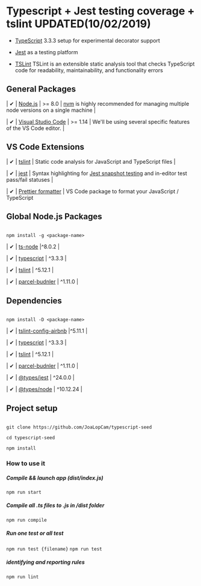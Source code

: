 # Typescript + Jest testing coverage + tslint UPDATED(10/02/2019)

- [TypeScript](https://www.typescriptlang.org) 3.3.3 setup for experimental decorator support

- [Jest](http://facebook.github.io/jest/) as a testing platform

- [TSLint](https://github.com/palantir/tslint) TSLint is an extensible static analysis tool that checks TypeScript code for readability, maintainability, and functionality errors

## General Packages

| ✔ | [Node.js](http://nodejs.org/) | >= 8.0 | [nvm](https://github.com/creationix/nvm) is highly recommended for managing multiple node versions on a single machine |

| ✔ | [Visual Studio Code](https://code.visualstudio.com/) | >= 1.14 | We'll be using several specific features of the VS Code editor. |

## VS Code Extensions

| ✔ | [tslint](https://marketplace.visualstudio.com/items?itemName=eg2.tslint) | Static code analysis for JavaScript and TypeScript files |

| ✔ | [jest](https://marketplace.visualstudio.com/items?itemName=Orta.vscode-jest) | Syntax highlighting for [Jest snapshot testing](https://facebook.github.io/jest/docs/snapshot-testing.html) and in-editor test pass/fail statuses |

| ✔ | [Prettier formatter](https://marketplace.visualstudio.com/items?itemName=esbenp.prettier-vscode) | VS Code package to format your JavaScript / TypeScript

## Global Node.js Packages

```

npm install -g <package-name>

```

| ✔ | [ts-node](https://github.com/TypeStrong/ts-node) |^8.0.2 |

| ✔ | [typescript](https://github.com/microsoft/typescript) | ^3.3.3 |

| ✔ | [tslint](https://github.com/palantir/tslint) | ^5.12.1 |

| ✔ | [parcel-budnler](https://github.com/parcel-bundler/parcel) | ^1.11.0 |

## Dependencies

```

npm install -D <package-name>

```

| ✔ | [tslint-config-airbnb](https://www.npmjs.com/package/tslint-config-airbnb) |^5.11.1 |

| ✔ | [typescript](https://github.com/microsoft/typescript) | ^3.3.3 |

| ✔ | [tslint](https://github.com/palantir/tslint) | ^5.12.1 |

| ✔ | [parcel-budnler](https://github.com/parcel-bundler/parcel) | ^1.11.0 |

| ✔ | [@types/jest](https://www.npmjs.com/package/@types/jest) | ^24.0.0 |

| ✔ | [@types/node](https://www.npmjs.com/package/@types/node) | ^10.12.24 |

## Project setup

```

git clone https://github.com/JoaLopCam/typescript-seed

cd typescript-seed

npm install

```

### How to use it

##### Compile && launch app (dist/index.js)

`npm run start`

##### Compile all .ts files to .js in /dist folder

`npm run compile`

##### Run one test or all test

`npm run test {filename}`
`npm run test`

##### identifying and reporting rules

`npm run lint`
